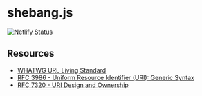 # shebang.js
[![Netlify Status](https://api.netlify.com/api/v1/badges/bc02cd96-0256-4cba-a8dc-1c7f35d61462/deploy-status)](https://app.netlify.com/sites/shebang-js/deploys)

## Resources

- [WHATWG URL Living Standard](https://url.spec.whatwg.org/)
- [RFC 3986 - Uniform Resource Identifier (URI): Generic Syntax](https://tools.ietf.org/html/rfc3986)
- [RFC 7320 - URI Design and Ownership](https://tools.ietf.org/html/rfc7320)
